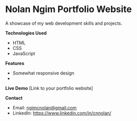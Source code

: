 # Nolan Ngim Portfolio Website

A showcase of my web development skills and projects.

**Technologies Used**

* HTML
* CSS
* JavaScript

**Features**

* Somewhat responsive design
* 

**Live Demo**
[Link to your portfolio website] 

**Contact**
* Email: ngimcnolan@gmail.com
* LinkedIn: https://www.linkedin.com/in/cnnolan/
